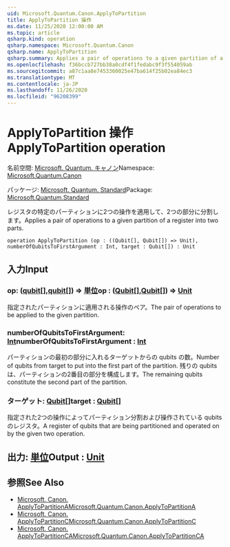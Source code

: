 ```yaml
---
uid: Microsoft.Quantum.Canon.ApplyToPartition
title: ApplyToPartition 操作
ms.date: 11/25/2020 12:00:00 AM
ms.topic: article
qsharp.kind: operation
qsharp.namespace: Microsoft.Quantum.Canon
qsharp.name: ApplyToPartition
qsharp.summary: Applies a pair of operations to a given partition of a register into two parts.
ms.openlocfilehash: f36bccb727bb38a0cdf4f1fedabc9f3f554059ab
ms.sourcegitcommit: a87c1aa8e7453360025e47ba614f25b02ea84ec3
ms.translationtype: MT
ms.contentlocale: ja-JP
ms.lasthandoff: 11/26/2020
ms.locfileid: "96208399"
---
```

# <a name="applytopartition-operation"></a><span data-ttu-id="00292-102">ApplyToPartition 操作</span><span class="sxs-lookup"><span data-stu-id="00292-102">ApplyToPartition operation</span></span>

<span data-ttu-id="00292-103">名前空間: [Microsoft. Quantum. キャノン](xref:Microsoft.Quantum.Canon)</span><span class="sxs-lookup"><span data-stu-id="00292-103">Namespace: [Microsoft.Quantum.Canon](xref:Microsoft.Quantum.Canon)</span></span>

<span data-ttu-id="00292-104">パッケージ: [Microsoft. Quantum. Standard](https://nuget.org/packages/Microsoft.Quantum.Standard)</span><span class="sxs-lookup"><span data-stu-id="00292-104">Package: [Microsoft.Quantum.Standard](https://nuget.org/packages/Microsoft.Quantum.Standard)</span></span>


<span data-ttu-id="00292-105">レジスタの特定のパーティションに2つの操作を適用して、2つの部分に分割します。</span><span class="sxs-lookup"><span data-stu-id="00292-105">Applies a pair of operations to a given partition of a register into two parts.</span></span>

```qsharp
operation ApplyToPartition (op : ((Qubit[], Qubit[]) => Unit), numberOfQubitsToFirstArgument : Int, target : Qubit[]) : Unit
```


## <a name="input"></a><span data-ttu-id="00292-106">入力</span><span class="sxs-lookup"><span data-stu-id="00292-106">Input</span></span>

### <a name="op--qubitqubit--unit"></a><span data-ttu-id="00292-107">op: ([qubit](xref:microsoft.quantum.lang-ref.qubit)[],[qubit](xref:microsoft.quantum.lang-ref.qubit)[]) => [単位](xref:microsoft.quantum.lang-ref.unit)</span><span class="sxs-lookup"><span data-stu-id="00292-107">op : ([Qubit](xref:microsoft.quantum.lang-ref.qubit)[],[Qubit](xref:microsoft.quantum.lang-ref.qubit)[]) => [Unit](xref:microsoft.quantum.lang-ref.unit)</span></span> 

<span data-ttu-id="00292-108">指定されたパーティションに適用される操作のペア。</span><span class="sxs-lookup"><span data-stu-id="00292-108">The pair of operations to be applied to the given partition.</span></span>


### <a name="numberofqubitstofirstargument--int"></a><span data-ttu-id="00292-109">numberOfQubitsToFirstArgument: [Int](xref:microsoft.quantum.lang-ref.int)</span><span class="sxs-lookup"><span data-stu-id="00292-109">numberOfQubitsToFirstArgument : [Int](xref:microsoft.quantum.lang-ref.int)</span></span>

<span data-ttu-id="00292-110">パーティションの最初の部分に入れるターゲットからの qubits の数。</span><span class="sxs-lookup"><span data-stu-id="00292-110">Number of qubits from target to put into the first part of the partition.</span></span>
<span data-ttu-id="00292-111">残りの qubits は、パーティションの2番目の部分を構成します。</span><span class="sxs-lookup"><span data-stu-id="00292-111">The remaining qubits constitute the second part of the partition.</span></span>


### <a name="target--qubit"></a><span data-ttu-id="00292-112">ターゲット: [Qubit](xref:microsoft.quantum.lang-ref.qubit)[]</span><span class="sxs-lookup"><span data-stu-id="00292-112">target : [Qubit](xref:microsoft.quantum.lang-ref.qubit)[]</span></span>

<span data-ttu-id="00292-113">指定された2つの操作によってパーティション分割および操作されている qubits のレジスタ。</span><span class="sxs-lookup"><span data-stu-id="00292-113">A register of qubits that are being partitioned and operated on by the given two operation.</span></span>



## <a name="output--unit"></a><span data-ttu-id="00292-114">出力: [単位](xref:microsoft.quantum.lang-ref.unit)</span><span class="sxs-lookup"><span data-stu-id="00292-114">Output : [Unit](xref:microsoft.quantum.lang-ref.unit)</span></span>



## <a name="see-also"></a><span data-ttu-id="00292-115">参照</span><span class="sxs-lookup"><span data-stu-id="00292-115">See Also</span></span>

- [<span data-ttu-id="00292-116">Microsoft. Canon. ApplyToPartitionA</span><span class="sxs-lookup"><span data-stu-id="00292-116">Microsoft.Quantum.Canon.ApplyToPartitionA</span></span>](xref:Microsoft.Quantum.Canon.ApplyToPartitionA)
- [<span data-ttu-id="00292-117">Microsoft. Canon. ApplyToPartitionC</span><span class="sxs-lookup"><span data-stu-id="00292-117">Microsoft.Quantum.Canon.ApplyToPartitionC</span></span>](xref:Microsoft.Quantum.Canon.ApplyToPartitionC)
- [<span data-ttu-id="00292-118">Microsoft. Canon. ApplyToPartitionCA</span><span class="sxs-lookup"><span data-stu-id="00292-118">Microsoft.Quantum.Canon.ApplyToPartitionCA</span></span>](xref:Microsoft.Quantum.Canon.ApplyToPartitionCA)